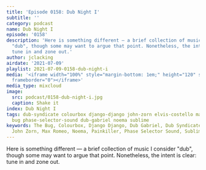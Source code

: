 ```yaml
---
title: 'Episode 0158: Dub Night I'
subtitle: ''
category: podcast
name: Dub Night I
episode: '0158'
description: 'Here is something different — a brief collection of music I consider
  "dub", though some may want to argue that point. Nonetheless, the intent is clear:
  tune in and zone out.'
author: jclacking
airdate: '2021-07-09'
playlist: 2021-07-09-0158-dub-night-i
media: '<iframe width="100%" style="margin-bottom: 1em;" height="120" src="https://www.mixcloud.com/widget/iframe/?feed=%2Fthe-lacking-org%2Frvxrol-158-dub-night-i%2F&hide_artwork=1&hide_cover=1&light=1"
  frameborder="0"></iframe>'
media_type: mixcloud
image:
  src: podcast/0158-dub-night-i.jpg
  caption: Shake it
index: Dub Night I
tags: dub-syndicate colourbox django-django john-zorn elvis-costello max-romeo painkiller
  bug phase-selector-sound dub-gabriel noema sublime
keywords: The Bug, Colourbox, Django Django, Dub Gabriel, Dub Syndicate, Elvis Costello,
  John Zorn, Max Romeo, Noema, Painkiller, Phase Selector Sound, Sublime
---
```

Here is something different — a brief collection of music I consider "dub", though some may want to argue that point. Nonetheless, the intent is clear: tune in and zone out.
